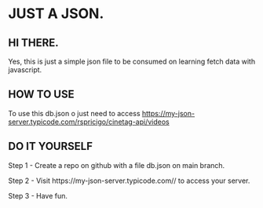 # JUST A JSON.

## HI THERE.

Yes, this is just a simple json file to be consumed on learning fetch data with javascript.
</p>

## HOW TO USE

To use this db.json o just need to access https://my-json-server.typicode.com/rspricigo/cinetag-api/videos

## DO IT YOURSELF

Step 1 - Create a repo on github with a file db.json on main branch.
</p>
Step 2 - Visit https://my-json-server.typicode.com/<your-username>/<your-repo> to access your server.
</p>
Step 3 - Have fun.
</p>
